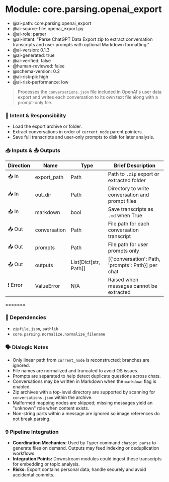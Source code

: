 # Module: core.parsing.openai_export
- @ai-path: core.parsing.openai_export
- @ai-source-file: openai_export.py
- @ai-role: parser
- @ai-intent: "Parse ChatGPT Data Export zip to extract conversation transcripts and user prompts with optional Markdown formatting."
- @ai-version: 0.1.3
- @ai-generated: true
- @ai-verified: false
- @human-reviewed: false
- @schema-version: 0.2
- @ai-risk-pii: high
- @ai-risk-performance: low

> Processes the `conversations.json` file included in OpenAI's user data export and writes each conversation to its own text file along with a prompt-only file.

### 🎯 Intent & Responsibility
- Load the export archive or folder.
- Extract conversations in order of `current_node` parent pointers.
- Save full transcripts and user-only prompts to disk for later analysis.

### 📥 Inputs & 📤 Outputs
| Direction | Name         | Type            | Brief Description |
|-----------|--------------|-----------------|-------------------|
| 📥 In     | export_path  | Path            | Path to `.zip` export or extracted folder |
| 📥 In     | out_dir      | Path            | Directory to write conversation and prompt files |
| 📥 In     | markdown    | bool           | Save transcripts as `.md` when True |
| 📤 Out    | conversation | Path            | File path for each conversation transcript |
| 📤 Out    | prompts      | Path            | File path for user prompts only |
| 📤 Out    | outputs      | List[Dict[str, Path]] | [{'conversation': Path, 'prompts': Path}] per chat |
| ❗ Error   | ValueError   | N/A             | Raised when messages cannot be extracted |
=======

### 🔗 Dependencies
- `zipfile`, `json`, `pathlib`
- `core.parsing.normalize.normalize_filename`

### 🗣 Dialogic Notes
- Only linear path from `current_node` is reconstructed; branches are ignored.
- File names are normalized and truncated to avoid OS issues.
- Prompts are separated to help detect duplicate questions across chats.
- Conversations may be written in Markdown when the `markdown` flag is enabled.
- Zip archives with a top-level directory are supported by scanning for
  `conversations.json` within the archive.
- Malformed mapping nodes are skipped; missing messages yield an "unknown" role
  when content exists.
- Non-string parts within a message are ignored so image references do not
  break parsing.

### 9 Pipeline Integration
- **Coordination Mechanics:** Used by Typer command `chatgpt parse` to generate files on demand. Outputs may feed indexing or deduplication workflows.
- **Integration Points:** Downstream modules could ingest these transcripts for embedding or topic analysis.
- **Risks:** Export contains personal data; handle securely and avoid accidental commits.
